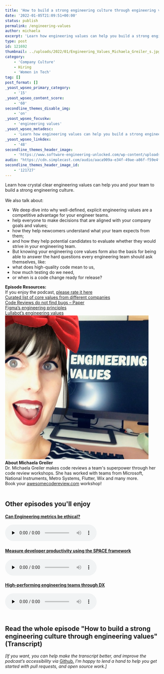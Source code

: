 ```yaml
---
title: 'How to build a strong engineering culture through engineering values'
date: '2022-01-05T21:09:51+00:00'
status: publish
permalink: /engineering-values
author: michaela
excerpt: 'Learn how engineering values can help you build a strong engineering culture and empower your developers to make decisions that are aligned with your goals.'
type: post
id: 121692
thumbnail: ../uploads/2022/01/Engineering_Values_Michaela_Greiler_s.jpg
category:
    - 'Company Culture'
    - Hiring
    - 'Women in Tech'
tag: []
post_format: []
_yoast_wpseo_primary_category:
    - '15'
_yoast_wpseo_content_score:
    - '60'
secondline_themes_disable_img:
    - 'on'
_yoast_wpseo_focuskw:
    - 'engineering values'
_yoast_wpseo_metadesc:
    - 'Learn how engineering values can help you build a strong engineering culture and empower your developers to make decisions that are aligned with your goals.'
_yoast_wpseo_linkdex:
    - '48'
secondline_themes_header_image:
    - 'https://www.software-engineering-unlocked.com/wp-content/uploads/2022/01/Michaela-Greiler-Engineering-Values-BG.jpg'
audio: "https://cdn.simplecast.com/audio/aaca909a-e34f-49ae-a86f-f59e4fa807f0/episodes/f5b713b5-ded9-45ea-b6d6-b36020630d0b/audio/ba2428d5-9dff-4a7d-b6c1-78870f18387c/default_tc.mp3"
secondline_themes_header_image_id:
    - '121727'
---
```


<div class="episode-about">
Learn how crystal clear engineering values can help you and your team to build a strong engineering culture.
<br/> <br/>We also talk about:
<ul>
<li> We deep dive into why well-defined, explicit engineering values are a competitive advantage for your engineer teams.</li>
<li> help everyone to make decisions that are aligned with your company goals and values;</li>
<li> how they help newcomers understand what your team expects from them;</li>
<li> and how they help potential candidates to evaluate whether they would strive in your engineering team.</li>
<li> But knowing your engineering core values form also the basis for being able to answer the hard questions every engineering team should ask themselves, like:</li>
<li> what does high-quality code mean to us,</li>
<li> how much testing do we need,</li>
<li> or when is a code change ready for release?</li>

</ul>
</div>
<div class=" episode-links">
<b>Episode Resources:</b><br/>
If you enjoy the podcast, <a href="https://podcasts.apple.com/at/podcast/software-engineering-unlocked/id1477527378">please rate it here</a><br/>
<a href="https://github.com/mgreiler/awesome-engineering-values">Curated list of core values from different companies</a><br/>
<a href="https://www.michaelagreiler.com/wp-content/uploads/2019/02/Code-Reviews-Do-Not-Find-Bugs.-How-the-Current-Code-Review-Best-Practice-Slows-Us-Down.pdf">Code Reviews do not find bugs – Paper</a><br/>
<a href="https://www.figma.com/blog/figmas-engineering-values/">Figma’s engineering principles</a><br/>
<a href="https://www.lullabot.com/engineering-values">Lullabot’s engineering values</a><br/>
</div>

<div class="row pt-2 align-items-center">
<div class="col-4 guest-picture">
<img src="../uploads/2022/01/Engineering_Values_Michaela_Greiler_s.jpg" alt="Picture of Michaela Greiler"/>
</div>
<div class="col-8 guest-about">
<b>About Michaela Greiler</b><br/>
Dr. Michaela Greiler makes code reviews a team's superpower through her code review workshops. She has worked with teams from Microsoft, National Instruments, Metro Systems, Flutter, Wix and many more.
</div>
</div>

<div class="sponsorship">
Book your <a href="https://www.michaelagreiler.com/workshops">awesomecodereview.com</a> workshop!
</div> 
<br/>
<div>
  <h2>Other episodes you'll enjoy</h2>
   <div class="row-md-6">
      <div class="row g-0 border rounded overflow-hidden flex-md-row mb-4 shadow-sm h-md-250 position-relative">
          <div class="col p-4 d-flex flex-column position-static">
            <a href="https://www.software-engineering-unlocked.com/engineering-metrics/"><h4 class="mb-0">Can Engineering metrics be ethical?</h3></a>
  <audio controls preload="none">
               <source src="https://cdn.simplecast.com/audio/aaca909a-e34f-49ae-a86f-f59e4fa807f0/episodes/14f69a24-bf6f-4e84-8dd8-f57c3f73c32b/audio/3bc44755-6fc4-41cd-84bd-bc6e2228c0aa/default_tc.mp3" />
              </audio>
          </div>
        </div>
      </div>
    <div class="row-md-6">
      <div class="row g-0 border rounded overflow-hidden flex-md-row mb-4 shadow-sm h-md-250 position-relative">
          <div class="col p-4 d-flex flex-column position-static">
                       <a href="https://software-engineering-unlocked.com/measure-developer-productivity-space/"><h4 class="mb-0">Measure developer productivity using the SPACE framework</h3></a>
  <audio controls preload="none">
                <source src="https://cdn.simplecast.com/audio/aaca909a-e34f-49ae-a86f-f59e4fa807f0/episodes/5f2f49ae-1df9-4c13-9a52-670548e10892/audio/f557f044-ac96-40a4-b6b4-f8f215a1a81b/default_tc.mp3" />
              </audio>
          </div>
        </div>
      </div>
          <div class="row-md-6">
      <div class="row g-0 border rounded overflow-hidden flex-md-row mb-4 shadow-sm h-md-250 position-relative">
          <div class="col p-4 d-flex flex-column position-static">
                       <a href="https://software-engineering-unlocked.com/developer-experience-job/"> <h4 class="mb-0">High-performing engineering teams through DX</h3></a>
  <audio controls preload="none">
                <source src="https://cdn.simplecast.com/audio/aaca909a-e34f-49ae-a86f-f59e4fa807f0/episodes/08be65aa-4b4e-41f5-8d94-3611ef987d90/audio/98662bb1-c656-4b89-afbc-ab4ce94e697f/default_tc.mp3" />
              </audio>
          </div>
        </div>
      </div>
</div>
<br/>

## Read the whole episode "How to build a strong engineering culture through engineering values" (Transcript)

_\[If you want, you can help make the transcript better, and improve the podcast’s accessibility via_ [Github](https://github.com/mgreiler/se-unlocked/tree/master/Transcripts)_[.](https://github.com/mgreiler/se-unlocked/tree/master/Transcripts) I’m happy to lend a hand to help you get started with pull requests, and open source work.\]_

 